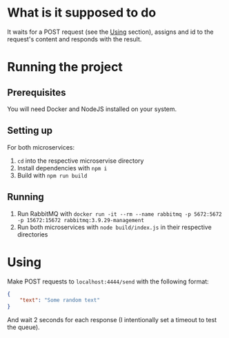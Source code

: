# What is it supposed to do
It waits for a POST request (see the [Using](#using) section), assigns and id to the request's content and responds with the result.

# Running the project
## Prerequisites
You will need Docker and NodeJS installed on your system.
## Setting up
For both microservices:
1. `cd` into the respective microservise directory
1. Install dependencies with `npm i`
1. Build with `npm run build`
## Running
1. Run RabbitMQ with `docker run -it --rm --name rabbitmq -p 5672:5672 -p 15672:15672 rabbitmq:3.9.29-management`
1. Run both microservices with `node build/index.js` in their respective directories

# Using
Make POST requests to `localhost:4444/send` with the following format:
```json
{
    "text": "Some random text"
}
```
And wait 2 seconds for each response (I intentionally set a timeout to test the queue).
